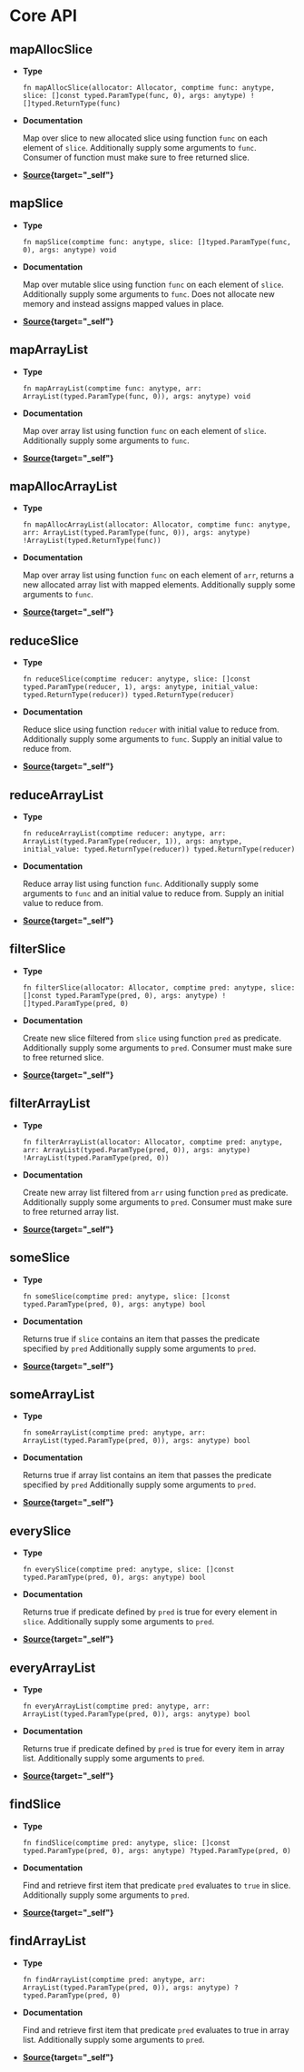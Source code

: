 # Core API

## mapAllocSlice

- **Type**

  ```zig
  fn mapAllocSlice(allocator: Allocator, comptime func: anytype, slice: []const typed.ParamType(func, 0), args: anytype) ![]typed.ReturnType(func)
  ```

- **Documentation**

  Map over slice to new allocated slice using function `func` on each element of `slice`. Additionally supply some arguments to `func`. Consumer of function must make sure to free returned slice.

- **[Source](https://github.com/ali-shahwali/zig-functools/blob/main/src/core/map.zig){target="_self"}**

## mapSlice

- **Type**

  ```zig
  fn mapSlice(comptime func: anytype, slice: []typed.ParamType(func, 0), args: anytype) void
  ```

- **Documentation**

  Map over mutable slice using function `func` on each element of `slice`. Additionally supply some arguments to `func`. Does not allocate new memory and instead assigns mapped values in place.

- **[Source](https://github.com/ali-shahwali/zig-functools/blob/main/src/core/map.zig){target="_self"}**

## mapArrayList

- **Type**

  ```zig
  fn mapArrayList(comptime func: anytype, arr: ArrayList(typed.ParamType(func, 0)), args: anytype) void
  ```

- **Documentation**

  Map over array list using function `func` on each element of `slice`. Additionally supply some arguments to `func`.

- **[Source](https://github.com/ali-shahwali/zig-functools/blob/main/src/core/map.zig){target="_self"}**

## mapAllocArrayList

- **Type**

  ```zig
  fn mapAllocArrayList(allocator: Allocator, comptime func: anytype, arr: ArrayList(typed.ParamType(func, 0)), args: anytype) !ArrayList(typed.ReturnType(func))
  ```

- **Documentation**

  Map over array list using function `func` on each element of `arr`, returns a new allocated array list with mapped elements. Additionally supply some arguments to `func`.

- **[Source](https://github.com/ali-shahwali/zig-functools/blob/main/src/core/map.zig){target="_self"}**

## reduceSlice

- **Type**

  ```zig
  fn reduceSlice(comptime reducer: anytype, slice: []const typed.ParamType(reducer, 1), args: anytype, initial_value: typed.ReturnType(reducer)) typed.ReturnType(reducer)
  ```

- **Documentation**

  Reduce slice using function `reducer` with initial value to reduce from. Additionally supply some arguments to `func`. Supply an initial value to reduce from.

- **[Source](https://github.com/ali-shahwali/zig-functools/blob/main/src/core/reduce.zig){target="_self"}**

## reduceArrayList

- **Type**

  ```zig
  fn reduceArrayList(comptime reducer: anytype, arr: ArrayList(typed.ParamType(reducer, 1)), args: anytype, initial_value: typed.ReturnType(reducer)) typed.ReturnType(reducer)
  ```

- **Documentation**

  Reduce array list using function `func`. Additionally supply some arguments to `func` and an initial value to reduce from. Supply an initial value to reduce from.

- **[Source](https://github.com/ali-shahwali/zig-functools/blob/main/src/core/reduce.zig){target="_self"}**

## filterSlice

- **Type**

  ```zig
  fn filterSlice(allocator: Allocator, comptime pred: anytype, slice: []const typed.ParamType(pred, 0), args: anytype) ![]typed.ParamType(pred, 0)
  ```

- **Documentation**

  Create new slice filtered from `slice` using function `pred` as predicate. Additionally supply some arguments to `pred`. Consumer must make sure to free returned slice.

- **[Source](https://github.com/ali-shahwali/zig-functools/blob/main/src/core/filter.zig){target="_self"}**

## filterArrayList

- **Type**

  ```zig
  fn filterArrayList(allocator: Allocator, comptime pred: anytype, arr: ArrayList(typed.ParamType(pred, 0)), args: anytype) !ArrayList(typed.ParamType(pred, 0))
  ```

- **Documentation**

  Create new array list filtered from `arr` using function `pred` as predicate. Additionally supply some arguments to `pred`. Consumer must make sure to free returned array list.

- **[Source](https://github.com/ali-shahwali/zig-functools/blob/main/src/core/filter.zig){target="_self"}**

## someSlice

- **Type**

  ```zig
  fn someSlice(comptime pred: anytype, slice: []const typed.ParamType(pred, 0), args: anytype) bool
  ```

- **Documentation**

  Returns true if `slice` contains an item that passes the predicate specified by `pred` Additionally supply some arguments to `pred`.

- **[Source](https://github.com/ali-shahwali/zig-functools/blob/main/src/core/some.zig){target="_self"}**

## someArrayList

- **Type**

  ```zig
  fn someArrayList(comptime pred: anytype, arr: ArrayList(typed.ParamType(pred, 0)), args: anytype) bool
  ```

- **Documentation**

  Returns true if array list contains an item that passes the predicate specified by `pred` Additionally supply some arguments to `pred`.

- **[Source](https://github.com/ali-shahwali/zig-functools/blob/main/src/core/some.zig){target="_self"}**

## everySlice

- **Type**

  ```zig
  fn everySlice(comptime pred: anytype, slice: []const typed.ParamType(pred, 0), args: anytype) bool
  ```

- **Documentation**

  Returns true if predicate defined by `pred` is true for every element in `slice`. Additionally supply some arguments to `pred`.

- **[Source](https://github.com/ali-shahwali/zig-functools/blob/main/src/core/every.zig){target="_self"}**

## everyArrayList

- **Type**

  ```zig
  fn everyArrayList(comptime pred: anytype, arr: ArrayList(typed.ParamType(pred, 0)), args: anytype) bool
  ```

- **Documentation**

  Returns true if predicate defined by `pred` is true for every item in array list. Additionally supply some arguments to `pred`.

- **[Source](https://github.com/ali-shahwali/zig-functools/blob/main/src/core/every.zig){target="_self"}**

## findSlice

- **Type**

  ```zig
  fn findSlice(comptime pred: anytype, slice: []const typed.ParamType(pred, 0), args: anytype) ?typed.ParamType(pred, 0)
  ```

- **Documentation**

  Find and retrieve first item that predicate `pred` evaluates to `true` in slice. Additionally supply some arguments to `pred`.

- **[Source](https://github.com/ali-shahwali/zig-functools/blob/main/src/core/find.zig){target="_self"}**

## findArrayList

- **Type**

  ```zig
  fn findArrayList(comptime pred: anytype, arr: ArrayList(typed.ParamType(pred, 0)), args: anytype) ?typed.ParamType(pred, 0)
  ```

- **Documentation**

  Find and retrieve first item that predicate `pred` evaluates to true in array list. Additionally supply some arguments to `pred`.

- **[Source](https://github.com/ali-shahwali/zig-functools/blob/main/src/core/find.zig){target="_self"}**
